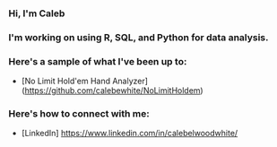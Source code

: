 ### Hi, I'm Caleb

### I'm working on using R, SQL, and Python for data analysis.

### Here's a sample of what I've been up to:

- [No Limit Hold'em Hand Analyzer] (https://github.com/calebewhite/NoLimitHoldem)

### Here's how to connect with me:

- [LinkedIn] https://www.linkedin.com/in/calebelwoodwhite/



<!--
**calebewhite/calebewhite** is a ✨ _special_ ✨ repository because its `README.md` (this file) appears on your GitHub profile.

Here are some ideas to get you started:

- 🔭 I’m currently working on ...
- 🌱 I’m currently learning ...
- 👯 I’m looking to collaborate on ...
- 🤔 I’m looking for help with ...
- 💬 Ask me about ...
- 📫 How to reach me: ...
- 😄 Pronouns: ...
- ⚡ Fun fact: ...
-->
